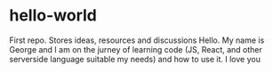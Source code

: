 # hello-world
First repo. Stores ideas, resources and discussions
Hello. My name is George and I am on the jurney of learning code (JS, React, and other serverside language suitable my needs) and how to use it. I love you
